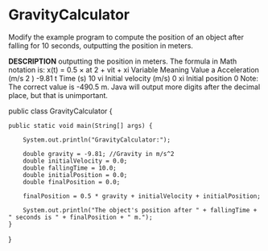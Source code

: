 # GravityCalculator
Modify the example program to compute the position of an object after falling for 10 seconds, outputting the position in meters.

**DESCRIPTION**
outputting the position in meters. The formula in Math notation is: x(t) = 0.5 × at 2 + vit + xi Variable Meaning Value a Acceleration (m/s 2 ) -9.81 t Time (s) 10 vi Initial velocity (m/s) 0 xi Initial position 0 Note: The correct value is -490.5 m. Java will output more digits after the decimal place, but that is unimportant.



public class GravityCalculator {

    public static void main(String[] args) {

        System.out.println("GravityCalculator:");

        double gravity = -9.81; //Gravity in m/s^2
        double initialVelocity = 0.0;
        double fallingTime = 10.0;
        double initialPosition = 0.0;
        double finalPosition = 0.0;

        finalPosition = 0.5 * gravity + initialVelocity + initialPosition;

        System.out.println("The object's position after " + fallingTime + " seconds is " + finalPosition + " m.");
    }
}
